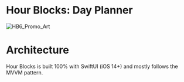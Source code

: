# Hour Blocks: Day Planner
![HB6_Promo_Art](https://user-images.githubusercontent.com/5303889/112391113-c4a0f800-8ccd-11eb-9655-4e2d0d57ca8c.png)

# Architecture

Hour Blocks is built 100% with SwiftUI (iOS 14+) and mostly follows the MVVM pattern.
